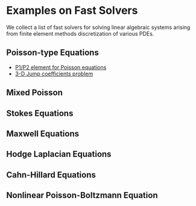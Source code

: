 # Examples on Fast Solvers

We collect a list of fast solvers for solving linear algebraic systems arising from finite element methods discretization of various PDEs.

## Poisson-type Equations

- [P1/P2 element for Poisson equations](solverintroduction.html)
- [3-D Jump coefficients problem](mgPoisson.html)

##  Mixed Poisson

## Stokes Equations

## Maxwell Equations

## Hodge Laplacian Equations

## Cahn-Hillard Equations

## Nonlinear Poisson-Boltzmann Equation
